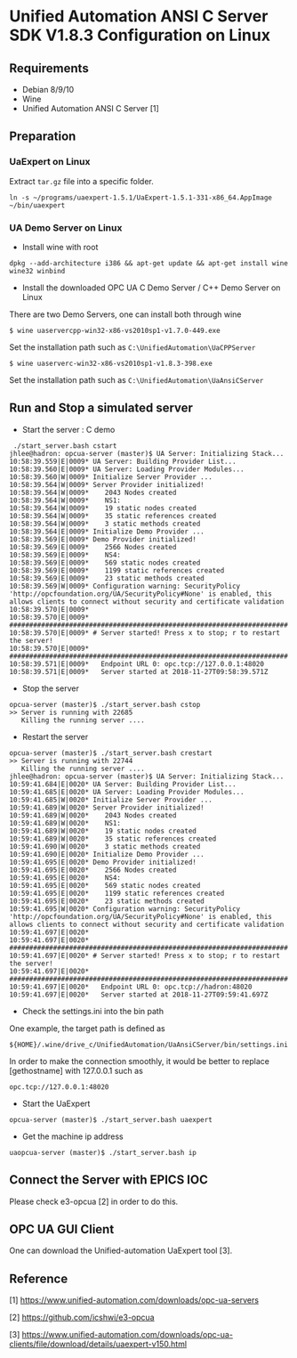 Unified Automation ANSI C Server SDK V1.8.3 Configuration on Linux
==

## Requirements

* Debian 8/9/10
* Wine
* Unified Automation ANSI C Server [1]

## Preparation 

### UaExpert on Linux

Extract `tar.gz` file into a specific folder. 
```
ln -s ~/programs/uaexpert-1.5.1/UaExpert-1.5.1-331-x86_64.AppImage  ~/bin/uaexpert
```

### UA Demo Server on Linux


* Install wine with root

```
dpkg --add-architecture i386 && apt-get update && apt-get install wine wine32 winbind
```


* Install the downloaded OPC UA C Demo Server / C++ Demo Server on Linux

There are two Demo Servers, one can install both through wine

```
$ wine uaservercpp-win32-x86-vs2010sp1-v1.7.0-449.exe
```
Set the installation path such as `C:\UnifiedAutomation\UaCPPServer`


```
$ wine uaserverc-win32-x86-vs2010sp1-v1.8.3-398.exe
```
Set the installation path such as `C:\UnifiedAutomation\UaAnsiCServer`


## Run and Stop a simulated server

* Start the server : C demo
```
 ./start_server.bash cstart
jhlee@hadron: opcua-server (master)$ UA Server: Initializing Stack...
10:58:39.559|E|0009* UA Server: Building Provider List...
10:58:39.560|E|0009* UA Server: Loading Provider Modules...
10:58:39.560|W|0009* Initialize Server Provider ...
10:58:39.564|W|0009* Server Provider initialized!
10:58:39.564|W|0009*    2043 Nodes created
10:58:39.564|W|0009*    NS1:
10:58:39.564|W|0009*    19 static nodes created
10:58:39.564|W|0009*    35 static references created
10:58:39.564|W|0009*    3 static methods created
10:58:39.564|E|0009* Initialize Demo Provider ...
10:58:39.569|E|0009* Demo Provider initialized!
10:58:39.569|E|0009*    2566 Nodes created
10:58:39.569|E|0009*    NS4:
10:58:39.569|E|0009*    569 static nodes created
10:58:39.569|E|0009*    1199 static references created
10:58:39.569|E|0009*    23 static methods created
10:58:39.569|W|0009* Configuration warning: SecurityPolicy 'http://opcfoundation.org/UA/SecurityPolicy#None' is enabled, this allows clients to connect without security and certificate validation
10:58:39.570|E|0009* 
10:58:39.570|E|0009* ######################################################################
10:58:39.570|E|0009* # Server started! Press x to stop; r to restart the server!
10:58:39.570|E|0009* ######################################################################
10:58:39.571|E|0009*   Endpoint URL 0: opc.tcp://127.0.0.1:48020
10:58:39.571|E|0009*   Server started at 2018-11-27T09:58:39.571Z

```

* Stop the server
```
opcua-server (master)$ ./start_server.bash cstop
>> Server is running with 22685
   Killing the running server ....
```

* Restart the server
```
opcua-server (master)$ ./start_server.bash crestart
>> Server is running with 22744
   Killing the running server ....
jhlee@hadron: opcua-server (master)$ UA Server: Initializing Stack...
10:59:41.684|E|0020* UA Server: Building Provider List...
10:59:41.685|E|0020* UA Server: Loading Provider Modules...
10:59:41.685|W|0020* Initialize Server Provider ...
10:59:41.689|W|0020* Server Provider initialized!
10:59:41.689|W|0020*    2043 Nodes created
10:59:41.689|W|0020*    NS1:
10:59:41.689|W|0020*    19 static nodes created
10:59:41.689|W|0020*    35 static references created
10:59:41.690|W|0020*    3 static methods created
10:59:41.690|E|0020* Initialize Demo Provider ...
10:59:41.695|E|0020* Demo Provider initialized!
10:59:41.695|E|0020*    2566 Nodes created
10:59:41.695|E|0020*    NS4:
10:59:41.695|E|0020*    569 static nodes created
10:59:41.695|E|0020*    1199 static references created
10:59:41.695|E|0020*    23 static methods created
10:59:41.695|W|0020* Configuration warning: SecurityPolicy 'http://opcfoundation.org/UA/SecurityPolicy#None' is enabled, this allows clients to connect without security and certificate validation
10:59:41.697|E|0020* 
10:59:41.697|E|0020* ######################################################################
10:59:41.697|E|0020* # Server started! Press x to stop; r to restart the server!
10:59:41.697|E|0020* ######################################################################
10:59:41.697|E|0020*   Endpoint URL 0: opc.tcp://hadron:48020
10:59:41.697|E|0020*   Server started at 2018-11-27T09:59:41.697Z

```

* Check the settings.ini into the bin path

One example, the target path is defined as 

```
${HOME}/.wine/drive_c/UnifiedAutomation/UaAnsiCServer/bin/settings.ini
```
In order to make the connection smoothly, it would be better to replace [gethostname] with 127.0.0.1 such as
```
opc.tcp://127.0.0.1:48020
```


* Start the UaExpert
```
opcua-server (master)$ ./start_server.bash uaexpert
```

* Get the machine ip address
```
uaopcua-server (master)$ ./start_server.bash ip
```


## Connect the Server with EPICS IOC 

Please check e3-opcua [2] in order to do this.

## OPC UA GUI Client
One can download the Unified-automation UaExpert tool [3].


## Reference
[1] https://www.unified-automation.com/downloads/opc-ua-servers

[2] https://github.com/icshwi/e3-opcua

[3] https://www.unified-automation.com/downloads/opc-ua-clients/file/download/details/uaexpert-v150.html
